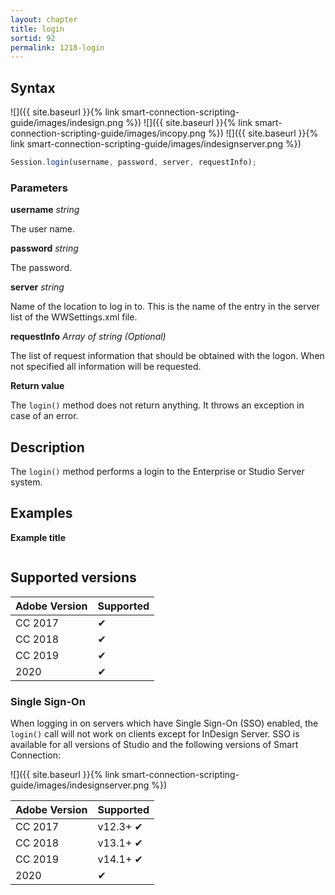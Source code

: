 ```yaml
---
layout: chapter
title: login
sortid: 92
permalink: 1218-login
---
```

## Syntax

![]({{ site.baseurl }}{% link smart-connection-scripting-guide/images/indesign.png %}) ![]({{ site.baseurl }}{% link smart-connection-scripting-guide/images/incopy.png %}) ![]({{ site.baseurl }}{% link smart-connection-scripting-guide/images/indesignserver.png %})
```javascript
Session.login(username, password, server, requestInfo);
```

### Parameters

**username** *string*

The user name.

**password** *string* 

The password.

**server** *string* 

Name of the location to log in to. This is the name of the entry in the server list of the WWSettings.xml file.

**requestInfo** *Array of string  (Optional)*

The list of request information that should be obtained with the logon. When not specified all information will be requested.

**Return value**

The `login()` method does not return anything. It throws an exception in case of an error.

## Description

The `login()` method performs a login to the Enterprise or Studio Server system. 

## Examples

**Example title**

```javascript

```

## Supported versions

| Adobe Version | Supported |
|---------------|---------|
| CC 2017       | ✔       |
| CC 2018       | ✔       |
| CC 2019       | ✔       |
| 2020          | ✔       |

### Single Sign-On

When logging in on servers which have Single Sign-On (SSO) enabled, the `login()` call will not work on clients except for InDesign Server.
SSO is available for all versions of Studio and the following versions of Smart Connection:

![]({{ site.baseurl }}{% link smart-connection-scripting-guide/images/indesignserver.png %})

| Adobe Version | Supported |
|---------------|-----------|
| CC 2017       | v12.3+ ✔  |
| CC 2018       | v13.1+ ✔  |
| CC 2019       | v14.1+ ✔  |
| 2020          | ✔         |